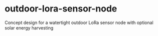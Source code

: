 # outdoor-lora-sensor-node
Concept design for a watertight outdoor LoRa sensor node with optional solar energy harvesting
